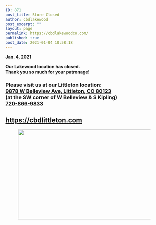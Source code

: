 ```yaml
---
ID: 871
post_title: Store Closed
author: cbdlakewood
post_excerpt: ""
layout: page
permalink: https://cbdlakewoodco.com/
published: true
post_date: 2021-01-04 10:58:18
---
```

<!-- wp:paragraph {"align":"center"} -->
<p class="has-text-align-center"><strong>Jan. 4, 2021</strong></p>
<!-- /wp:paragraph -->

<!-- wp:paragraph {"align":"center"} -->
<p class="has-text-align-center"><strong>Our Lakewood location has closed. </strong><br><strong>Thank you so much for your patronage! </strong></p>
<!-- /wp:paragraph -->

<!-- wp:heading {"align":"center","level":3} -->
<h3 class="has-text-align-center"><strong>Please visit us at our Littleton location: </strong><br><strong><a href="https://g.page/cbd-american-shaman-of-littleton">9878 W Belleview Ave, Littleton, CO 80123 </a></strong><br><strong>(at the SW corner of W Belleview &amp; S Kipling)</strong><br><a href="tel:+1-720-866-9833"><strong>720-866-9833</strong></a></h3>
<!-- /wp:heading -->

<!-- wp:heading {"align":"center"} -->
<h2 class="has-text-align-center"><a href="https://cbdlittleton.com "><strong>https://cbdlittleton.com </strong></a></h2>
<!-- /wp:heading -->

<!-- wp:image {"align":"center","id":868,"width":512,"height":288,"sizeSlug":"large"} -->
<div class="wp-block-image"><figure class="aligncenter size-large is-resized"><img src="https://cbdlakewoodco.com/wp-content/uploads/2021/01/storeclosed-1024x576.jpg" alt="" class="wp-image-868" width="512" height="288"/></figure></div>
<!-- /wp:image -->